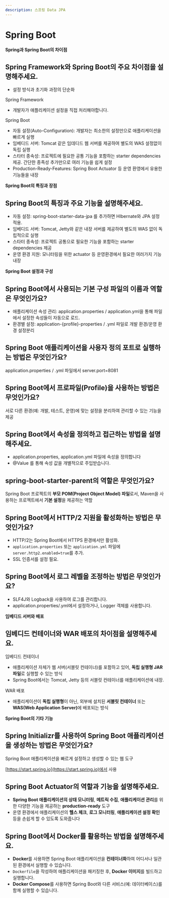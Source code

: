 ```yaml
---
description: 스프링 Data JPA
---
```


# Spring Boot

**Spring과 Spring Boot의 차이점**

## Spring Framework와 Spring Boot의 주요 차이점을 설명해주세요.

* 설정 방식과 초기화 과정의 단순화

Spring Framework

* 개발자가 애플리케이션 설정을 직접 처리해야합니다.

Spring Boot

* 자동 설정(Auto-Configuration): 개발자는 최소한의 설정만으로 애플리케이션을 빠르게 실행
* 임베디드 서버: Tomcat 같은 임데디드 웹 서버를 제공하여 별도의 WAS 설정없이 독립 실행
* 스타터 종속성: 프로젝트에 필요한 공통 기능을 포함하는 starter dependencies 제공. 간단한 종족성 추가만으로 여러 기능을 쉽게 설정
* Production-Ready-Features: Spring Boot Actuator 등 운영 환영에서 유용한 기능들을 내장



**Spring Boot의 특징과 장점**

## Spring Boot의 특징과 주요 기능을 설명해주세요.

* 자동 설정: spring-boot-starter-data-jpa 를 추가하면 HIbernate와 JPA 설정 적용.
* 임베디드 서버: Tomcat, Jetty와 같은 내장 서버를 제공하여 별도의 WAS 없이 독립적으로 실행
* 스타터 종속성: 프로젝트 공통으로 필요한 기능을 포함하는 starter dependencies 제공
* 운영 환경 지원: 모니터링을 위한 actuator 등 운영환경에서 필요한 여러가지 기능 내장





**Spring Boot 설정과 구성**

## Spring Boot에서 사용되는 기본 구성 파일의 이름과 역할은 무엇인가요?

* 애플리케이션 속성 관리: application.properties / application.yml을 통해 파일에서 설정한 속성들이 자동으로 로드.
* 환경별 설정: application-{profile}-properties / .yml 파일로 개발 환경/운영 환경 설정분리



## Spring Boot 애플리케이션을 사용자 정의 포트로 실행하는 방법은 무엇인가요?

application.properties / .yml 파일에서 server.port=8081



## Spring Boot에서 프로파일(Profile)을 사용하는 방법은 무엇인가요?

서로 다른 환경(예: 개발, 테스트, 운영)에 맞는 설정을 분리하여 관리할 수 있는 기능을 제공



## Spring Boot에서 속성을 정의하고 접근하는 방법을 설명해주세요.

* application.properties, application.yml 파일에 속성을 정의합니다
* @Value 를 통해 속성 값을 개별적으로 주입받습니다.



## spring-boot-starter-parent의 역할은 무엇인가요?

Spring Boot 프로젝트의 **부모 POM(Project Object Model) 파일**로서, Maven을 사용하는 프로젝트에서 **기본 설정**을 제공하는 역할



## Spring Boot에서 HTTP/2 지원을 활성화하는 방법은 무엇인가요?

* HTTP/2는 Spring Boot에서 HTTPS 환경에서만 활성화.
* `application.properties` 또는 `application.yml` 파일에 `server.http2.enabled=true`를 추가.
* SSL 인증서를 설정 필요.



## Spring Boot에서 로그 레벨을 조정하는 방법은 무엇인가요?

* SLF4J와 Logback을 사용하여 로그를 관리합니다.
* application.properties/.yml에서 설정하거나, Logger 객체를 사용합니다.



**임베디드 서버와 배포**

## 임베디드 컨테이너와 WAR 배포의 차이점을 설명해주세요.

임베디드 컨테이너

* 애플리케이션 자체가 웹 서버(서블릿 컨테이너)를 포함하고 있어, **독립 실행형 JAR 파일**로 실행할 수 있는 방식
* Spring Boot에서는 Tomcat, Jetty 등의 서블릿 컨테이너를 애플리케이션에 내장.

WAR 배포

* 애플리케이션이 **독립 실행형**이 아닌, 외부에 설치된 **서블릿 컨테이너** 또는 **WAS(Web Application Server)**&#xC5D0; 배포되는 방식



**Spring Boot의 기타 기능**

## Spring Initializr를 사용하여 Spring Boot 애플리케이션을 생성하는 방법은 무엇인가요?

Spring Boot 애플리케이션을 빠르게 설정하고 생성할 수 있는 웹 도구

[https://start.spring.io](https://start.spring.io)에서 사용



## Spring Boot Actuator의 역할과 기능을 설명해주세요.

* **Spring Boot 애플리케이션의 상태 모니터링**, **메트릭 수집**, **애플리케이션 관리**를 위한 다양한 기능을 제공하는 **production-ready** 도구
* 운영 환경에서 애플리케이션의 **헬스 체크**, **로그 모니터링**, **애플리케이션 설정 확인** 등을 손쉽게 할 수 있도록 도와줍니다



## Spring Boot에서 Docker를 활용하는 방법을 설명해주세요.

* **Docker**를 사용하면 Spring Boot 애플리케이션을 **컨테이너화**하여 어디서나 일관된 환경에서 실행할 수 있습니다.
* `Dockerfile`을 작성하여 애플리케이션을 패키징한 후, **Docker 이미지**를 빌드하고 실행합니다.
* **Docker Compose**를 사용하면 Spring Boot와 다른 서비스(예: 데이터베이스)를 함께 실행할 수 있습니다.

